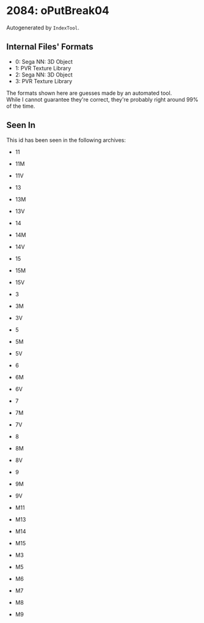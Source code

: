 # 2084: oPutBreak04

Autogenerated by `IndexTool`.  



## Internal Files' Formats
- 0: Sega NN: 3D Object
- 1: PVR Texture Library
- 2: Sega NN: 3D Object
- 3: PVR Texture Library

The formats shown here are guesses made by an automated tool.  
While I cannot guarantee they're correct, they're probably right around 99% of the time.

## Seen In

This id has been seen in the following archives:  

- 11  

- 11M  

- 11V  

- 13  

- 13M  

- 13V  

- 14  

- 14M  

- 14V  

- 15  

- 15M  

- 15V  

- 3  

- 3M  

- 3V  

- 5  

- 5M  

- 5V  

- 6  

- 6M  

- 6V  

- 7  

- 7M  

- 7V  

- 8  

- 8M  

- 8V  

- 9  

- 9M  

- 9V  

- M11  

- M13  

- M14  

- M15  

- M3  

- M5  

- M6  

- M7  

- M8  

- M9  
